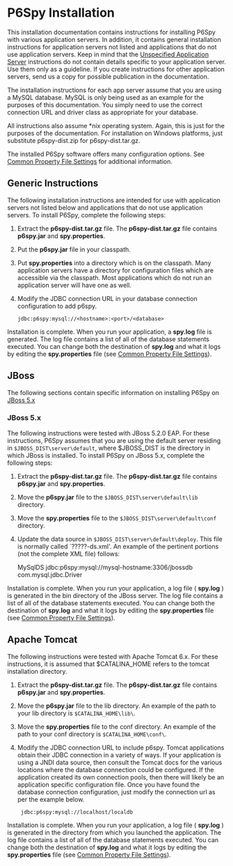 # P6Spy Installation

This installation documentation contains instructions for installing P6Spy with various application
servers. In addition, it contains general installation instructions for application
servers not listed and applications that do not use application servers. Keep
in mind that the [Unspecified Application Server](install.html#unspec)
instructions do not contain details specific to your application server. Use
them only as a guideline. If you create instructions for other application servers, send us a copy for
possible publication in the documentation.

The installation instructions for each app server assume that you are using a MySQL database.  MySQL is only
being used as an example for the purposes of this documentation.  You simply need to use the correct connection URL
and driver class as appropriate for your database.

All instructions also assume *nix operating system.  Again, this is just for the purposes of the documentation.  For
installation on Windows platforms, just substitute p6spy-dist.zip for p6spy-dist.tar.gz.

The installed P6Spy software offers many configuration options. See
[Common Property File Settings](configandusage.html#settings) for additional information.

## <a name="unspec">Generic Instructions</a>

The following installation instructions are intended for use with application servers not listed below and
applications that do not use application servers. To install P6Spy, complete the following steps:

1. Extract the **p6spy-dist.tar.gz** file. The **p6spy-dist.tar.gz** file contains **p6spy.jar** and **spy.properties**.
1. Put the **p6spy.jar** file in your classpath.
1. Put **spy.properties** into a directory which is on the classpath.  Many application servers have a directory for
   configuration files which are accessible via the classpath.  Most applications which do not run an application
   server will have one as well.
1. Modify the JDBC connection URL in your database connection configuration to add p6spy.

       jdbc:p6spy:mysql://<hostname>:<port>/<database>

Installation is complete. When you run your application, a **spy.log** file is generated. The log file contains a
list of all of the database statements executed. You can change both the destination of **spy.log** and what it
logs by editing the **spy.properties** file (see [Common Property File Settings](configandusage.html#settings)).

## JBoss

The following sections contain specific information on installing P6Spy on [JBoss 5.x](#jboss5.x)

### <a name="jboss5.x">JBoss 5.x</a>

The following instructions were tested with JBoss 5.2.0 EAP. For these instructions,
P6Spy assumes that you are using the default server residing in `$JBOSS_DIST\server\default`, where $JBOSS_DIST
is the directory in which JBoss is installed. To install P6Spy on JBoss 5.x, complete the following steps:

1. Extract the **p6spy-dist.tar.gz** file. The **p6spy-dist.tar.gz** file contains **p6spy.jar** and **spy.properties**.
1. Move the **p6spy.jar** file to the `$JBOSS_DIST\server\default\lib` directory.
1. Move the **spy.properties** file to the `$JBOSS_DIST\server\default\conf` directory.
1. Update the data source in `$JBOSS_DIST\server\default\deploy`.  This file is normally called `?????-ds.xml'.
   An example of the pertinent portions (not the complete XML file) follows:

      <jndi-name>MySqlDS</jndi-name>
      <connection-url>jdbc:p6spy:mysql://mysql-hostname:3306/jbossdb</connection-url>
      <driver-class>com.mysql.jdbc.Driver</driver-class>

Installation is complete. When you run your application, a log file ( **spy.log** ) is generated in the bin
directory of the JBoss server. The log file contains a list of all of the database statements executed. You can
change both the destination of **spy.log** and what it logs by editing the **spy.properties** file
(see [Common Property File Settings](configandusage.html#settings)).

## Apache Tomcat

The following instructions were tested with Apache Tomcat 6.x.  For these instructions, it is assumed that $CATALINA_HOME
refers to the tomcat installation directory.

1. Extract the **p6spy-dist.tar.gz** file. The **p6spy-dist.tar.gz** file contains **p6spy.jar** and **spy.properties**.
1. Move the **p6spy.jar** file to the lib directory. An example of the path to your
   lib directory is `$CATALINA_HOME\lib\`.
1. Move the **spy.properties** file to the conf directory. An example of the path to your
   conf directory is `$CATALINA_HOME\conf\`.
1. Modify the JDBC connection URL to include p6spy. Tomcat applications obtain their JDBC connection in a variety of ways.
   If your application is using a JNDI data source, then consult the Tomcat docs for the various locations where the
   database connection could be configured.  If the application created its own connection pools, then there will likely
   be an application specific configuration file.  Once you have found the database connection configuration, just modify
   the connection url as per the example below.

        jdbc:p6spy:mysql://localhost/localdb

Installation is complete. When you run your application, a log file ( **spy.log** ) is generated in the directory from
which you launched the application. The log file contains a list of all of the database statements executed.
You can change both the destination of **spy.log** and what it logs by editing the **spy.properties** file
(see [Common Property File Settings](configandusage.html#settings)).

